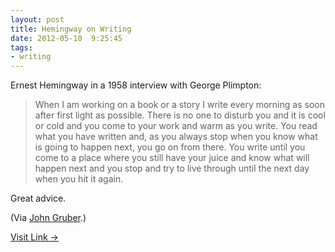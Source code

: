 ```yaml
---
layout: post
title: Hemingway on Writing
date: 2012-05-10  9:25:45
tags:
- writing
---
```


Ernest Hemingway in a 1958 interview with George Plimpton:

> When I am working on a book or a story I write every morning as soon after first light as possible. There is no one to disturb you and it is cool or cold and you come to your work and warm as you write. You read what you have written and, as you always stop when you know what is going to happen next, you go on from there. You write until you come to a place where you still have your juice and know what will happen next and you stop and try to live through until the next day when you hit it again.

Great advice. 

(Via [John Gruber](http://daringfireball.net/linked/2012/05/09/hemingway).)

[Visit Link →](http://www.theparisreview.org/interviews/4825/the-art-of-fiction-no-21-ernest-hemingway)
